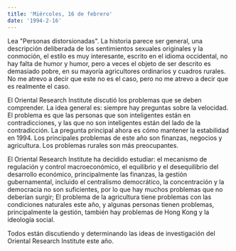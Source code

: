 ```yaml
---
title: 'Miércoles, 16 de febrero'
date: '1994-2-16'
---
```

Lea "Personas distorsionadas". La historia parece ser general, una descripción deliberada de los sentimientos sexuales originales y la conmoción, el estilo es muy interesante, escrito en el idioma occidental, no hay falta de humor y humor, pero a veces el objeto de ser descrito es demasiado pobre, en su mayoría agricultores ordinarios y cuadros rurales. No me atrevo a decir que este no es el caso, pero no me atrevo a decir que es realmente el caso.

El Oriental Research Institute discutió los problemas que se deben comprender. La idea general es: siempre hay preguntas sobre la velocidad. El problema es que las personas que son inteligentes están en contradicciones, y las que no son inteligentes están del lado de la contradicción. La pregunta principal ahora es cómo mantener la estabilidad en 1994. Los principales problemas de este año son finanzas, negocios y agricultura. Los problemas rurales son más preocupantes.

El Oriental Research Institute ha decidido estudiar: el mecanismo de regulación y control macroeconómico, el equilibrio y el desequilibrio del desarrollo económico, principalmente las finanzas, la gestión gubernamental, incluido el centralismo democrático, la concentración y la democracia no son suficientes, por lo que hay muchos problemas que no deberían surgir; El problema de la agricultura tiene problemas con las condiciones naturales este año, y algunas personas tienen problemas, principalmente la gestión, también hay problemas de Hong Kong y la ideología social.

Todos están discutiendo y determinando las ideas de investigación del Oriental Research Institute este año.